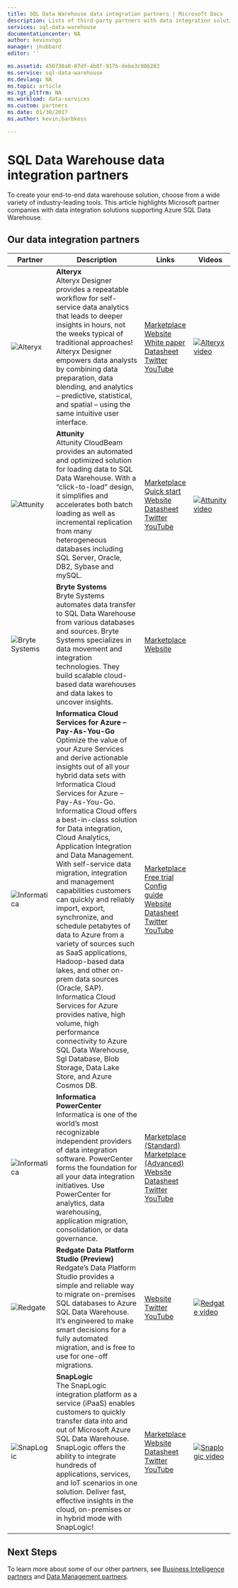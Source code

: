 ```yaml
---
title: SQL Data Warehouse data integration partners | Microsoft Docs
description: Lists of third-party partners with data integration solutions that support Azure SQL Data Warehouse.
services: sql-data-warehouse
documentationcenter: NA
author: kevinvngo
manager: jhubbard
editor: ''

ms.assetid: 450730a8-87df-4b8f-917b-debe3c906283
ms.service: sql-data-warehouse
ms.devlang: NA
ms.topic: article
ms.tgt_pltfrm: NA
ms.workload: data-services
ms.custom: partners
ms.date: 01/30/2017
ms.author: kevin;barbkess

---
```

# SQL Data Warehouse data integration partners
To create your end-to-end data warehouse solution, choose from a wide variety of industry-leading tools. This article highlights Microsoft partner companies with data integration solutions supporting Azure SQL Data Warehouse.

## Our data integration partners
| Partner | Description | Links | Videos |
| --- | --- | --- | --- |
| ![Alteryx][1] |**Alteryx**<br> Alteryx Designer provides a repeatable workflow for self-service data analytics that leads to deeper insights in hours, not the weeks typical of traditional approaches! Alteryx Designer empowers data analysts by combining data preparation, data blending, and analytics – predictive, statistical, and spatial – using the same intuitive user interface. |[Marketplace][alteryx_marketplace]<br>[Website][alteryx_designer_website]<br>[White paper][alteryx_whitepaper]<br>[Datasheet][alteryx_designer_datasheet]<br>[Twitter][alteryx_designer_twitter]<br>[YouTube][alteryx_designer_youtube] |[![Alteryx video](./media/sql-data-warehouse-partner-data-integration/alteryx_designer_video.jpg)](https://www.youtube.com/watch?v=CdqSDPyNDKc) |
| ![Attunity][2] |**Attunity**<br>Attunity CloudBeam provides an automated and optimized solution for loading data to SQL Data Warehouse. With a “click-to-load” design, it simplifies and accelerates both batch loading as well as incremental replication from many heterogeneous databases including SQL Server, Oracle, DB2, Sybase and mySQL. |[Marketplace][attunity_marketplace]<br>[Quick start][attunity_quickstart]<br>[Website][attunity_cloudbeam_website]<br>[Datasheet][attunity_cloudbeam_datasheet]<br>[Twitter][attunity_cloudbeam_twitter]<br>[YouTube][attunity_cloudbeam_youtube] |[![Attunity video](./media/sql-data-warehouse-partner-data-integration/attunity_video.jpg)](https://www.youtube.com/watch?v=w14zuSjMlok) |
| ![Bryte Systems][3] |**Bryte Systems**<br>Bryte Systems automates data transfer to SQL Data Warehouse from various databases and sources. Bryte Systems specializes in data movement and integration technologies. They build scalable cloud-based data warehouses and data lakes to uncover insights. |[Marketplace][bryte_systems_marketplace]<br>[Website][bryte_systems_azure_website] | |
| ![Informatica][4] |**Informatica Cloud Services for Azure – Pay-As-You-Go**<br> Optimize the value of your Azure Services and derive actionable insights out of all your hybrid data sets with Informatica Cloud Services for Azure – Pay-As-You-Go. Informatica Cloud offers a best-in-class solution for Data integration, Cloud Analytics, Application Integration and Data Management. With self-service data migration, integration and management capabilities customers can quickly and reliably import, export, synchronize, and schedule petabytes of data to Azure from a variety of sources such as SaaS applications, Hadoop-based data lakes, and other on-prem data sources (Oracle, SAP).  Informatica Cloud Services for Azure provides native, high volume, high performance connectivity to Azure SQL Data Warehouse, Sgl Database, Blob Storage, Data Lake Store, and Azure Cosmos DB. |[Marketplace][informatica_Cloud_Services_marketplace]<br>[Free trial][informatica_cloud_free_trial]<br>[Config guide][informatica_cloud_services_config]<br>[Website][informatica_Cloud_Services_website]<br>[Datasheet][informatica_cloud_datasheet]<br>[Twitter][informatica_cloud_twitter]<br>[YouTube][informatica_cloud_youtube] | |
| ![Informatica][4] |**Informatica PowerCenter**<br>Informatica is one of the world’s most recognizable independent providers of data integration software. PowerCenter forms the foundation for all your data integration initiatives. Use PowerCenter for analytics, data warehousing, application migration, consolidation, or data governance. |[Marketplace (Standard)][informatica_PowerCenter_std_marketplace]<br>[Marketplace (Advanced)][informatica_PowerCenter_adv_marketplace]<br>[Website][informatica_PowerCenter_website]<br>[Datasheet][informatica_powercenter_datasheet]<br>[Twitter][informatica_powercenter_twitter]<br>[YouTube][informatica_powercenter_youtube] | |
| ![Redgate][5] |**Redgate Data Platform Studio (Preview)**<br>Redgate’s Data Platform Studio provides a simple and reliable way to migrate on-premises SQL databases to Azure SQL Data Warehouse. It’s engineered to make smart decisions for a fully automated migration, and is free to use for one-off migrations. |[Website][redgate_website]<br>[Twitter][redgate_twitter]<br>[YouTube][redgate_youtube] |[![Redgate video](./media/sql-data-warehouse-partner-data-integration/redgate_video.jpg)](https://www.youtube.com/watch?v=IR9HNvnU46s) |
| ![SnapLogic][6] |**SnapLogic**<br>The SnapLogic integration platform as a service (iPaaS) enables customers to quickly transfer data into and out of Microsoft Azure SQL Data Warehouse.  SnapLogic offers the ability to integrate hundreds of applications, services, and IoT scenarios in one solution. Deliver fast, effective insights in the cloud, on-premises or in hybrid mode with SnapLogic! |[Marketplace][snaplogic_marketplace]<br>[Website][snaplogic_website]<br>[Datasheet][snaplogic_datasheet]<br>[Twitter][snaplogic_twitter]<br>[YouTube][snaplogic_youtube] |[![Snaplogic video](./media/sql-data-warehouse-partner-data-integration/snaplogic_video.jpg)](https://www.youtube.com/watch?v=YiJCwObOh5Y) |

## Next Steps
To learn more about some of our other partners, see [Business Intelligence partners][bi_partners] and [Data Management partners][dm_partners].

<!--Image references-->
[1]: ./media/sql-data-warehouse-partner-data-integration/alteryx_logo.png
[2]: ./media/sql-data-warehouse-partner-data-integration/attunity_logo.png
[3]: ./media/sql-data-warehouse-partner-data-integration/bryte_systems_logo.png
[4]: ./media/sql-data-warehouse-partner-data-integration/informatica_logo.png
[5]: ./media/sql-data-warehouse-partner-data-integration/redgate_logo.png
[6]: ./media/sql-data-warehouse-partner-data-integration/snaplogic_logo.png


<!--Article links-->
[bi_partners]: ./sql-data-warehouse-partner-business-intelligence.md
[dm_partners]: ./sql-data-warehouse-partner-data-management.md
[di_partners]: ./sql-data-warehouse-partner-data-integration.md

<!--ebook Links-->

<!--Configuration Guides-->
[informatica_cloud_services_config]:https://kb.informatica.com/proddocs/Product%20Documentation/5/IC_Winter2016_MicrosoftAzureSQLDataWarehouseConnectorGuide_en.pdf

<!--Datasheet Links-->
[alteryx_designer_datasheet]:http://www.alteryx.com/sites/default/files/resources/files/alt-designer-ds.pdf
[attunity_cloudbeam_datasheet]:http://www.attunity.com/sites/default/files/content/attunity-azure-solution-sheet.pdf
<!--[bryte_systems_azure_datasheet]:-->
[informatica_cloud_datasheet]:https://www.informatica.com/content/dam/informatica-com/global/amer/us/collateral/data-sheet/cloud-integration-platform_data-sheet_2711.pdf
[informatica_powercenter_datasheet]:https://www.informatica.com/content/dam/informatica-com/global/amer/us/collateral/brochure/powercenter_brochure_6659.pdf
[snaplogic_datasheet]:http://campaigns.snaplogic.com/rs/055-FYJ-916/images/SnapLogic-for-Microsoft-Cortana.pdf

<!--Free Trial-->
[informatica_cloud_free_trial]:https://www.informatica.com/products/cloud-integration/connectivity/microsoft-azure-connector.html

<!--Website Links -->
[alteryx_designer_website]:http://www.alteryx.com/partners/microsoft/
[attunity_cloudbeam_website]:http://www.attunity.com/attunity-cloudbeam-for-azure/
[bryte_systems_azure_website]:http://www.bryte.com.au/azure-integration/
[informatica_Cloud_Services_website]:https://www.informatica.com/products/cloud-integration.html
[informatica_PowerCenter_website]:https://www.informatica.com/products/data-integration/powercenter.html
[redgate_website]:http://dataplatformstudio.com/
[snaplogic_website]:https://www.snaplogic.com/solutions/microsoft-cortana-analytics-integration/

<!--Marketplace Links -->
[alteryx_marketplace]:https://azure.microsoft.com/en-us/marketplace/partners/alteryx/alteryx-designer/
[attunity_marketplace]:https://azure.microsoft.com/en-gb/marketplace/partners/attunity-cloudbeam/cloudbeam-dw-byol/ 
[bryte_systems_marketplace]:https://azure.microsoft.com/en-gb/marketplace/partners/bryte/bryteflow-cdc-free-trial/ 
[informatica_Cloud_Services_marketplace]:https://azure.microsoft.com/en-us/marketplace/partners/informatica-cloud/informatica-cloud/
[informatica_PowerCenter_std_marketplace]:https://azure.microsoft.com/en-us/marketplace/partners/informatica/informatica-powercenter-standard-10-0pc-std-10-0-windows/
[informatica_PowerCenter_adv_marketplace]:https://azure.microsoft.com/en-us/marketplace/partners/informatica/informatica-powercenter-advanced-10-0pc-adv-10-0-ubuntu/ 
<!--[redgate_marketplace]:-->
[snaplogic_marketplace]:https://azure.microsoft.com/en-us/marketplace/partners/snaplogic/snaplogic-elastic-integration-windows/ 

<!--Quickstart_links-->
[attunity_quickstart]:http://www.attunity.com/sites/default/files/product_resource/quick_start_guide_attunity_cloudbeam_for_microsoft_azure.pdf

<!--PressRelease_links-->
[alteryx_designer_press]:https://www.alteryx.com/press-releases/alteryx-now-enables-data-analysts-to-perform-in-database-blending-in-microsoft-azure 
[attunity_cloudbeam_press]:http://www.attunity.com/news/attunity-launches-cloud-data-warehouse-solutions-microsoft-azure
[bryte_systems_azure_press]:http://medianet.com.au/releases/release-details?id=837667
<!--[informatica_Cloud_Services_press]:-->
<!--[informatica_PowerCenter_press]:-->
<!--[redgate_press]:-->
[snaplogic_press]:https://www.snaplogic.com/press-releases/snaplogic-introduces-support-for-microsoft-azure-sql-data-warehouse

<!--YouTube-->
[alteryx_designer_youtube]:https://www.youtube.com/user/alteryx
[attunity_cloudbeam_youtube]:https://www.youtube.com/user/Attunity
<!--[bryte_systems_azure_youtube]:-->
[informatica_Cloud_youtube]:https://www.youtube.com/user/InformaticaOnDemand
[informatica_PowerCenter_youtube]:https://www.youtube.com/user/InformaticaCorp
[redgate_youtube]:https://www.youtube.com/user/RedGateVideos
[snaplogic_youtube]:https://www.youtube.com/user/snapLogicInc

<!--Twitter-->
[alteryx_designer_twitter]:https://twitter.com/alteryx
[attunity_cloudbeam_twitter]:https://twitter.com/attunity
<!--[bryte_systems_azure_twitter]:-->
[informatica_cloud_twitter]:https://twitter.com/infacloud
[informatica_powercenter_twitter]:https://twitter.com/Informatica
[redgate_twitter]:https://twitter.com/DataPlatform_S
[snaplogic_twitter]:https://twitter.com/snaplogic

<!--WhitePaper-->
[alteryx_whitepaper]:http://pages.alteryx.com/Microsoft-Azure-InDB-WP?lsm=microsoft